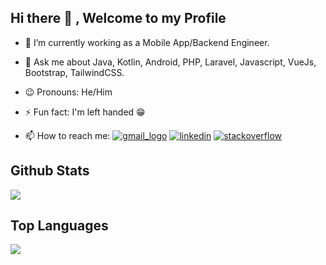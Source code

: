 ## Hi there 👋 , Welcome to my Profile


<!-- **Ezugworie/Ezugworie** is a ✨ _special_ ✨ repository because its `README.md` (this file) appears on your GitHub profile. -->

<!-- Here are some ideas to get you started: -->

- 🔭 I’m currently working as a Mobile App/Backend Engineer.

<!-- - 🌱 I’m currently learning React. -->

- 💬 Ask me about Java, Kotlin, Android, PHP, Laravel, Javascript, VueJs, Bootstrap, TailwindCSS.

- :wink: Pronouns: He/Him

- ⚡ Fun fact: I'm left handed 😁  

- 📫 How to reach me: 
  [![gmail_logo](https://user-images.githubusercontent.com/30867496/126779087-3856829e-4861-4739-b910-0f341222b9d1.png)](mailto:i.ezugworie@gmail.com)
  [![linkedin](https://user-images.githubusercontent.com/30867496/126779535-21126f94-097e-4216-8cce-e0da1a785319.png)](https://www.linkedin.com/in/ezugworie/)
[![stackoverflow](https://user-images.githubusercontent.com/30867496/126779093-d8e6072c-2adc-4a26-ba71-c0cbf3dda2cb.png)](https://stackoverflow.com/users/10287292/iyke)

## Github Stats

<img src="https://github-readme-stats.vercel.app/api?username=ezugworie&show_icons=true&theme=vue"/>

## Top Languages

 <img src="https://github-readme-stats.vercel.app/api/top-langs/?username=ezugworie&layout=compact"/>

